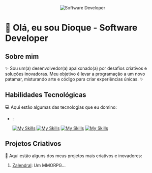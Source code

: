 <div align="center">
  <img src="https://i.pinimg.com/originals/0f/25/e4/0f25e4668c1c7740b5ed41835339d67f.gif" alt="Software Developer">
</div>

# 🚀 Olá, eu sou Dioque - Software Developer 

## Sobre mim

✨ Sou um(a) desenvolvedor(a) apaixonado(a) por desafios criativos e soluções inovadoras. Meu objetivo é levar a programação a um novo patamar, misturando arte e código para criar experiências únicas. ✨

## Habilidades Tecnológicas

💻 Aqui estão algumas das tecnologias que eu domino:

- :

    [![My Skills](https://skillicons.dev/icons?i=java)](https://skillicons.dev) [![My Skills](https://skillicons.dev/icons?i=spring)](https://skillicons.dev) [![My Skills](https://skillicons.dev/icons?i=mysql)](https://skillicons.dev) [![My Skills](https://skillicons.dev/icons?i=git,github)](https://skillicons.dev)


## Projetos Criativos

🎨 Aqui estão alguns dos meus projetos mais criativos e inovadores:

1. [Zalendral](https://github.com/Dioque/Zalendral-0001-teste): Um MMORPG...
